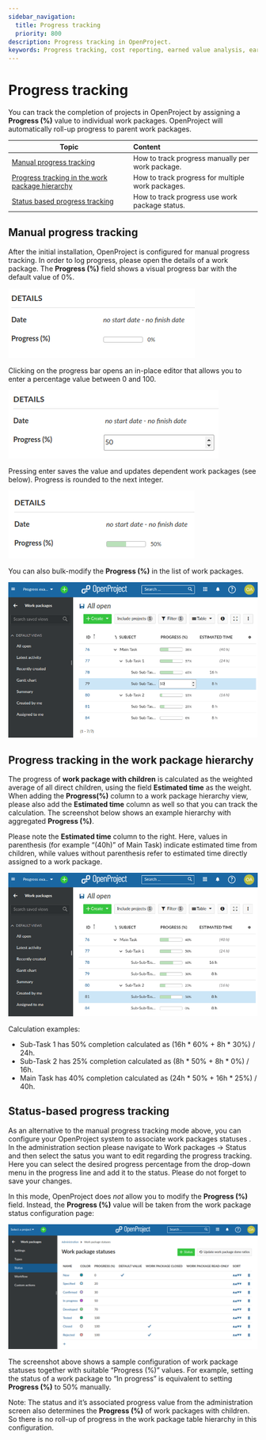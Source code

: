 ```yaml
---
sidebar_navigation:
  title: Progress tracking
  priority: 800
description: Progress tracking in OpenProject.
keywords: Progress tracking, cost reporting, earned value analysis, earned value management
---
```


# Progress tracking

You can track the completion of projects in OpenProject by assigning 
a **Progress (%)** value to individual work packages. 
OpenProject will automatically roll-up progress to parent work packages.

| Topic                                                                                               | Content                                           |
|-----------------------------------------------------------------------------------------------------|:--------------------------------------------------|
| [Manual progress tracking](#manual-progress-tracking)                                               | How to track progress manually per work package.  |
| [Progress tracking in the work package hierarchy](#progress-tracking-in-the-work-package-hierarchy) | How to track progress for multiple work packages. |
| [Status based progress tracking](#status-based-progress-tracking)                                   | How to track progress use work package status.    |

## Manual progress tracking

After the initial installation, OpenProject is configured
for manual progress tracking. In order to log progress,
please open the details of a work package.
The **Progress (%)** field shows a visual progress bar with
the default value of 0%.

![Work package progress field](progress-tracking-wp-field.png)

Clicking on the progress bar opens an in-place editor 
that allows you to enter a percentage value between 0 and 100.

![Work package progress field with editor](progress-tracking-wp-field-editor.png)

Pressing enter saves the value and updates dependent work packages (see below). 
Progress is rounded to the next integer.

![Work package progress field with 50%](progress-tracking-wp-field-50perc.png)

You can also bulk-modify the **Progress (%)** in the list of work packages.

![Bulk editing progress](progress-tracking-bulk-editing.png)

## Progress tracking in the work package hierarchy

The progress of **work package with children** is calculated as the 
weighted average of all direct children, using the field **Estimated time** 
as the weight. 
When adding the **Progress(%)** column to a work 
package hierarchy view, please also add the **Estimated time** 
column as well so that you can track the calculation.
The screenshot below shows an example hierarchy with aggregated 
**Progress (%)**.

Please note the **Estimated time** column to the right. 
Here, values in parenthesis (for example “(40h)” of Main Task) 
indicate estimated time from children, while values without 
parenthesis refer to estimated time directly assigned to a work 
package. 

![Progress calculation in the WP hierarchy](progress-tracking-hierarchy-progress.png)

Calculation examples:
 * Sub-Task 1 has 50% completion calculated as (16h * 60% + 8h * 30%) / 24h.
 * Sub-Task 2 has 25% completion calculated as (8h * 50% + 8h * 0%) / 16h.
 * Main Task has 40% completion calculated as (24h * 50% + 16h * 25%) / 40h.

## Status-based progress tracking

As an alternative to the manual progress tracking mode above, you can configure 
your OpenProject system to associate work packages statuses .
In the administration section please navigate to Work packages -> Status and then select the satus you want to edit regarding the progress tracking. Here you can select the desired progress percentage from the drop-down menu in the progress line and add it to the status. Please do not forget to save your changes.

In this mode, OpenProject does _not_ allow you to modify the 
**Progress (%)** field.
Instead, the **Progress (%)** value will be taken from the work package 
status configuration page:

![Progress calculation in the WP hierarchy](progress-tracking-admin-status-percentage.png)

The screenshot above shows a sample configuration of work package 
statuses together with suitable “Progress (%)” values. 
For example, setting the status of a work package to “In progress” 
is equivalent to setting **Progress (%)** to 50% manually.

Note: The status and it’s associated progress value from the 
administration screen also determines the **Progress (%)** of 
work packages with children. So there is no roll-up of progress 
in the work package table hierarchy in this configuration.
